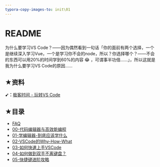 ```yaml
---
typora-copy-images-to: init\01
---
```


# README

为什么要学习VS Code？——因为偶然看到一句话「你的面前有两个选择，一个是继续深入学习Vue，一个是学习你不会的node，所以？你选择哪个？——不会的东西可以用20%的时间学到60%的内容 :joy: ，可谓事半功倍……」，所以这就是我为什么要学习VS Code的原因……

## ★资料

**➹：**[极客时间 - 玩转VS Code](https://time.geekbang.org/column/119)

## ★目录

- [FAQ](./FAQ.md)
- [00-代码编辑器与高效能编程](./00-代码编辑器与高效能编程.md)
- [01-学编辑器-到底应该学什么](./01-学编辑器-到底应该学什么.md)
- [02-VSCode的Why-How-What](./02-VSCode的Why-How-What.md)
- [03-如何快速上手VSCode](./03-如何快速上手VSCode.md)
- [04-如何做到双手不离键盘？](./04-如何做到双手不离键盘.md)
- [05-快捷键进阶攻略](./05-快捷键进阶攻略.md)

